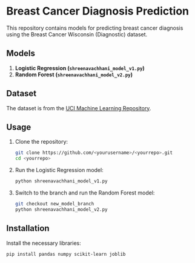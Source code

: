 # Breast Cancer Diagnosis Prediction

This repository contains models for predicting breast cancer diagnosis using the Breast Cancer Wisconsin (Diagnostic) dataset.

## Models

1. **Logistic Regression (`shreenavachhani_model_v1.py`)**
2. **Random Forest (`shreenavachhani_model_v2.py`)**

## Dataset

The dataset is from the [UCI Machine Learning Repository](https://archive.ics.uci.edu/ml/datasets/breast+cancer+wisconsin+(diagnostic)).

## Usage

1. Clone the repository:
    ```bash
    git clone https://github.com/<yourusername>/<yourrepo>.git
    cd <yourrepo>
    ```

2. Run the Logistic Regression model:
    ```bash
    python shreenavachhani_model_v1.py
    ```

3. Switch to the branch and run the Random Forest model:
    ```bash
    git checkout new_model_branch
    python shreenavachhani_model_v2.py
    ```

## Installation

Install the necessary libraries:
```bash
pip install pandas numpy scikit-learn joblib
